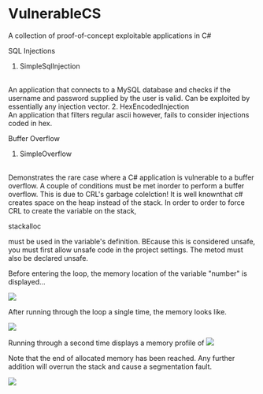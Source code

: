 # VulnerableCS
A collection of proof-of-concept exploitable applications in C#

SQL Injections

1. SimpleSqlInjection
<br>
  An application that connects to a MySQL database and checks if the username and password supplied by the user is valid. Can be exploited by essentially any injection vector.
2. HexEncodedInjection
<br>
  An application that filters regular ascii however, fails to consider injections coded in hex.
  
Buffer Overflow

1. SimpleOverflow
<br>
  Demonstrates the rare case where a C# application is vulnerable to a buffer overflow. A couple of conditions must be met inorder to perform a buffer overflow. This is due to CRL's garbage colelction! It is well knownthat c# creates space on the heap instead of the stack. In order to order to force CRL to create the variable on the stack, 


stackalloc

must be used in the variable's definition. BEcause this is considered unsafe, you must first allow unsafe code in the project settings. The metod must also be declared unsafe.

Before entering the loop, the memory location of the variable "number" is displayed...

![](http://imgur.com/pCu8tFD.jpg)


After running through the loop a single time, the memory looks like.

![](http://imgur.com/MW7SrMQ.jpg)

Running through a second time displays a memory profile of
![](http://imgur.com/8Q57e5k.jpg)

Note that the end of allocated memory has been reached. Any further addition will overrun the stack and cause a segmentation fault.

![](http://imgur.com/sDZwBdR.jpg)


  
